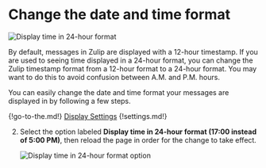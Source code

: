 # Change the date and time format

![Display time in 24-hour format](/static/images/help/24-hour.png)

By default, messages in Zulip are displayed with a 12-hour
timestamp. If you are used to seeing time displayed in a 24-hour
format, you can change the Zulip timestamp format from a 12-hour
format to a 24-hour format. You may want to do this to avoid confusion
between A.M. and P.M. hours.

You can easily change the date and time format your messages are
displayed in by following a few steps.

{!go-to-the.md!} [Display Settings](/#settings/display-settings)
{!settings.md!}

2. Select the option labeled **Display time in 24-hour format (17:00
   instead of 5:00 PM)**, then reload the page in order for the change
   to take effect.

    ![Display time in 24-hour format option](/static/images/help/24-hour-display.png)

